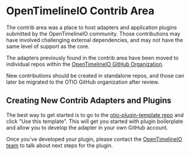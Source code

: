 # OpenTimelineIO Contrib Area

The contrib area was a place to host adapters and application plugins submitted
by the OpenTimelineIO community. Those contributions may have involved challenging external 
dependencies, and may not have the same level of support as the core.

The adapters previously found in the contrib area have been moved to individual
repos within the
[OpenTimelineIO GitHub Organization](https://github.com/OpenTimelineIO/).

New contributions should be created in standalone repos, and those can later be
migrated to the OTIO GitHub organization after review.

## Creating New Contrib Adapters and Plugins

The best way to get started is to go to the
[otio-plugin-template repo](https://github.com/OpenTimelineIO/otio-plugin-template)
and click "Use this template". This will get you started with plugin boilerplate
and allow you to develop the adapter in your own GitHub account.

Once you've developed your plugin, please contact the
[OpenTimelineIO team](https://github.com/AcademySoftwareFoundation/OpenTimelineIO)
to talk about next steps for the plugin.
